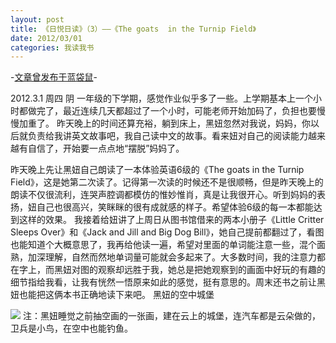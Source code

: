 ```yaml
---
layout: post
title: 《日悦日读》（3）——《The goats  in the Turnip Field》
date: 2012/03/01
categories: 我读我书
---
```


-[文章曾发布于蓝袋鼠](http://landaishu.hi2net.com/home/blog_read.asp?id=4175&blogid=103405)-



2012.3.1 周四 阴
 一年级的下学期，感觉作业似乎多了一些。上学期基本上一个小时都做完了，最近连续几天都超过了一个小时，可能老师开始加码了，负担也要慢慢加重了。
 昨天晚上的时间还算充裕，躺到床上，黑妞忽然对我说，妈妈，你以后就负责给我讲英文故事吧，我自己读中文的故事。看来妞对自己的阅读能力越来越有自信了，开始要一点点地“摆脱”妈妈了。
 
 昨天晚上先让黑妞自己朗读了一本体验英语6级的《The goats in the Turnip Field》，这是她第二次读了。记得第一次读的时候还不是很顺畅，但是昨天晚上的朗读不仅很流利，连哭声腔调都模仿的惟妙惟肖，真是让我很开心。听到妈妈的表扬，妞自己也很高兴，笑眯眯的很有成就感的样子。希望体验6级的每一本都能达到这样的效果。
 我接着给妞讲了上周日从图书馆借来的两本小册子《Little Critter Sleeps Over》和《Jack and Jill and Big Dog Bill》，她自己提前都翻过了，看图也能知道个大概意思了，我再给他读一遍，希望对里面的单词能注意一些，混个面熟，加深理解，自然而然地单词量可能就会多起来了。大多数时间，我的注意力都在字上，而黑妞对图的观察却远胜于我，她总是把她观察到的画面中好玩的有趣的细节指给我看，让我有恍然一悟原来如此的感觉，挺有意思的。周末还书之前让黑妞也能把这俩本书正确地读下来吧。
黑妞的空中城堡

![](/heiniuniu_uploads/upload20119/2012229233744886.jpg)
注：黑妞睡觉之前抽空画的一张画，建在云上的城堡，连汽车都是云朵做的，卫兵是小鸟，在空中也能钓鱼。

